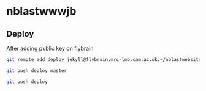 # nblastwwwjb

## Deploy
After adding public key on flybrain

```sh
git remote add deploy jekyll@flybrain.mrc-lmb.cam.ac.uk:~/nblastwebsite.git

git push deploy master

git push deploy
```
